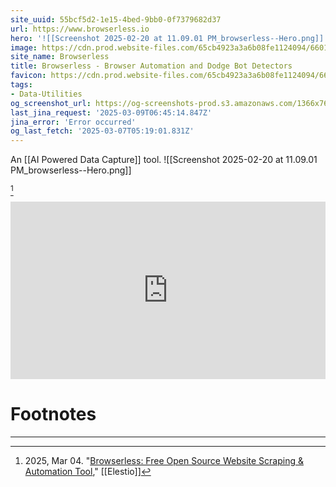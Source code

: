 ```yaml
---
site_uuid: 55bcf5d2-1e15-4bed-9bb0-0f7379682d37
url: https://www.browserless.io
hero: '![[Screenshot 2025-02-20 at 11.09.01 PM_browserless--Hero.png]]'
image: https://cdn.prod.website-files.com/65cb4923a3a6b08fe1124094/6601a7a5b8508b353addd84f_social-preview.jpg
site_name: Browserless
title: Browserless - Browser Automation and Dodge Bot Detectors
favicon: https://cdn.prod.website-files.com/65cb4923a3a6b08fe1124094/6604473d22c9944134d983ea_Favicon.png
tags:
- Data-Utilities
og_screenshot_url: https://og-screenshots-prod.s3.amazonaws.com/1366x768/80/false/2d5f739056f9fc101fcd586fbd971af0360122a32acf34de0d5c00f9ce67eb63.jpeg
last_jina_request: '2025-03-09T06:45:14.847Z'
jina_error: 'Error occurred'
og_last_fetch: '2025-03-07T05:19:01.831Z'
---
```

An [[AI Powered Data Capture]] tool.
<span query="get(hero)"></span>![[Screenshot 2025-02-20 at 11.09.01 PM_browserless--Hero.png]]<span type="end"></span>

[^f3abb9]
<iframe 
style="aspect-ratio:16/9;width:100%;height:auto" 
src="https://www.youtube.com/embed/wDIFgX-eWhQ?controls=0" 
title="YouTube video player" 
frameborder="0" 
allow="accelerometer; clipboard-write; encrypted-media; gyroscope; picture-in-picture; web-share" 
referrerpolicy="strict-origin-when-cross-origin" 
allowfullscreen
></iframe>


# Footnotes
***

[^f3abb9]: 2025, Mar 04. "[Browserless: Free Open Source Website Scraping & Automation Tool](https://youtu.be/wDIFgX-eWhQ?si=BrkrisougKRHw7ZB)," [[Elestio]]


